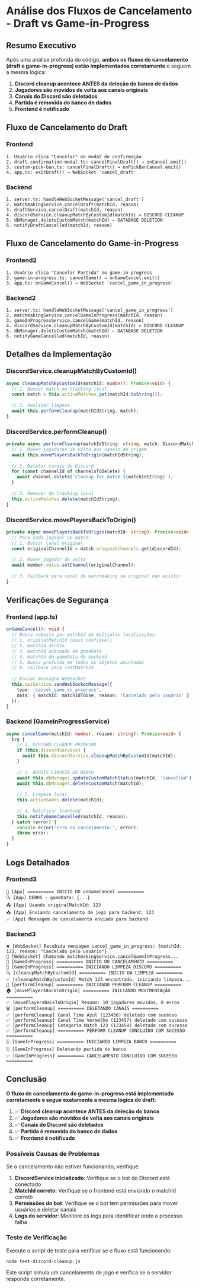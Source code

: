 # Análise dos Fluxos de Cancelamento - Draft vs Game-in-Progress

## Resumo Executivo

Após uma análise profunda do código, **ambos os fluxos de cancelamento (draft e game-in-progress) estão implementados corretamente** e seguem a mesma lógica:

1. **Discord cleanup acontece ANTES da deleção do banco de dados**
2. **Jogadores são movidos de volta aos canais originais**
3. **Canais do Discord são deletados**
4. **Partida é removida do banco de dados**
5. **Frontend é notificado**

## Fluxo de Cancelamento do Draft

### Frontend

```mermaid
1. Usuário clica "Cancelar" no modal de confirmação
2. draft-confirmation-modal.ts: cancelFinalDraft() → onCancel.emit()
3. custom-pick-ban.ts: cancelFinalDraft() → onPickBanCancel.emit()
4. app.ts: exitDraft() → WebSocket 'cancel_draft'
```

### Backend

```mermaid
1. server.ts: handleWebSocketMessage('cancel_draft')
2. matchmakingService.cancelDraft(matchId, reason)
3. draftService.cancelDraft(matchId, reason)
4. discordService.cleanupMatchByCustomId(matchId) ← DISCORD CLEANUP
5. dbManager.deleteCustomMatch(matchId) ← DATABASE DELETION
6. notifyDraftCancelled(matchId, reason)
```

## Fluxo de Cancelamento do Game-in-Progress

### Frontend2

```mermaid
1. Usuário clica "Cancelar Partida" no game-in-progress
2. game-in-progress.ts: cancelGame() → onGameCancel.emit()
3. app.ts: onGameCancel() → WebSocket 'cancel_game_in_progress'
```

### Backend2

```mermaid
1. server.ts: handleWebSocketMessage('cancel_game_in_progress')
2. matchmakingService.cancelGameInProgress(matchId, reason)
3. gameInProgressService.cancelGame(matchId, reason)
4. discordService.cleanupMatchByCustomId(matchId) ← DISCORD CLEANUP
5. dbManager.deleteCustomMatch(matchId) ← DATABASE DELETION
6. notifyGameCancelled(matchId, reason)
```

## Detalhes da Implementação

### DiscordService.cleanupMatchByCustomId()

```typescript
async cleanupMatchByCustomId(matchId: number): Promise<void> {
  // 1. Buscar match no tracking local
  const match = this.activeMatches.get(matchId.toString());
  
  // 2. Realizar limpeza
  await this.performCleanup(matchIdString, match);
}
```

### DiscordService.performCleanup()

```typescript
private async performCleanup(matchIdString: string, match: DiscordMatch): Promise<void> {
  // 1. Mover jogadores de volta aos canais de origem
  await this.movePlayersBackToOrigin(matchIdString);
  
  // 2. Deletar canais do Discord
  for (const channelId of channelsToDelete) {
    await channel.delete(`Cleanup for match ${matchIdString}`);
  }
  
  // 3. Remover do tracking local
  this.activeMatches.delete(matchIdString);
}
```

### DiscordService.movePlayersBackToOrigin()

```typescript
private async movePlayersBackToOrigin(matchId: string): Promise<void> {
  // Para cada jogador no match:
  // 1. Buscar canal original
  const originalChannelId = match.originalChannels.get(discordId);
  
  // 2. Mover jogador de volta
  await member.voice.setChannel(originalChannel);
  
  // 3. Fallback para canal de matchmaking se original não existir
}
```

## Verificações de Segurança

### Frontend (app.ts)

```typescript
onGameCancel(): void {
  // Busca robusta por matchId em múltiplas localizações:
  // 1. originalMatchId (mais confiável)
  // 2. matchId direto
  // 3. matchId aninhado em gameData
  // 4. matchId do gameData do backend
  // 5. Busca profunda em todos os objetos aninhados
  // 6. Fallback para lastMatchId
  
  // Enviar mensagem WebSocket
  this.apiService.sendWebSocketMessage({
    type: 'cancel_game_in_progress',
    data: { matchId: matchIdToUse, reason: 'Cancelado pelo usuário' }
  });
}
```

### Backend (GameInProgressService)

```typescript
async cancelGame(matchId: number, reason: string): Promise<void> {
  try {
    // 1. DISCORD CLEANUP PRIMEIRO
    if (this.discordService) {
      await this.discordService.cleanupMatchByCustomId(matchId);
    }
    
    // 2. DEPOIS LIMPEZA DO BANCO
    await this.dbManager.updateCustomMatchStatus(matchId, 'cancelled');
    await this.dbManager.deleteCustomMatch(matchId);
    
    // 3. Limpeza local
    this.activeGames.delete(matchId);
    
    // 4. Notificar frontend
    this.notifyGameCancelled(matchId, reason);
  } catch (error) {
    console.error('Erro no cancelamento:', error);
    throw error;
  }
}
```

## Logs Detalhados

### Frontend3

```mermaid
🚪 [App] ========== INÍCIO DO onGameCancel ==========
🔍 [App] DEBUG - gameData: {...}
📤 [App] Usando originalMatchId: 123
📤 [App] Enviando cancelamento de jogo para backend: 123
✅ [App] Mensagem de cancelamento enviada para backend
```

### Backend3

```mermaid
❌ [WebSocket] Recebida mensagem cancel_game_in_progress: {matchId: 123, reason: "Cancelado pelo usuário"}
🔄 [WebSocket] Chamando matchmakingService.cancelGameInProgress...
🚫 [GameInProgress] ========== INÍCIO DO CANCELAMENTO ==========
🤖 [GameInProgress] ========== INICIANDO LIMPEZA DISCORD ==========
🔍 [cleanupMatchByCustomId] ========== INÍCIO DA LIMPEZA ==========
✅ [cleanupMatchByCustomId] Match 123 encontrado, iniciando limpeza...
🔄 [performCleanup] ========== INICIANDO PERFORM CLEANUP ==========
🏠 [movePlayersBackToOrigin] ========== INICIANDO MOVIMENTAÇÃO ==========
✅ [movePlayersBackToOrigin] Resumo: 10 jogadores movidos, 0 erros
🗑️ [performCleanup] ========== DELETANDO CANAIS ==========
✅ [performCleanup] Canal Time Azul (123456) deletado com sucesso
✅ [performCleanup] Canal Time Vermelho (123457) deletado com sucesso
✅ [performCleanup] Categoria Match 123 (123458) deletada com sucesso
✅ [performCleanup] ========== PERFORM CLEANUP CONCLUÍDO COM SUCESSO ==========
🗄️ [GameInProgress] ========== INICIANDO LIMPEZA BANCO ==========
🗄️ [GameInProgress] Deletando partida do banco
✅ [GameInProgress] ========== CANCELAMENTO CONCLUÍDO COM SUCESSO ==========
```

## Conclusão

**O fluxo de cancelamento do game-in-progress está implementado corretamente e segue exatamente a mesma lógica do draft:**

1. ✅ **Discord cleanup acontece ANTES da deleção do banco**
2. ✅ **Jogadores são movidos de volta aos canais originais**
3. ✅ **Canais do Discord são deletados**
4. ✅ **Partida é removida do banco de dados**
5. ✅ **Frontend é notificado**

### Possíveis Causas de Problemas

Se o cancelamento não estiver funcionando, verifique:

1. **DiscordService inicializado**: Verifique se o bot do Discord está conectado
2. **MatchId correto**: Verifique se o frontend está enviando o matchId correto
3. **Permissões do bot**: Verifique se o bot tem permissões para mover usuários e deletar canais
4. **Logs do servidor**: Monitore os logs para identificar onde o processo falha

### Teste de Verificação

Execute o script de teste para verificar se o fluxo está funcionando:

```bash
node test-discord-cleanup.js
```

Este script simula um cancelamento de jogo e verifica se o servidor responde corretamente.
